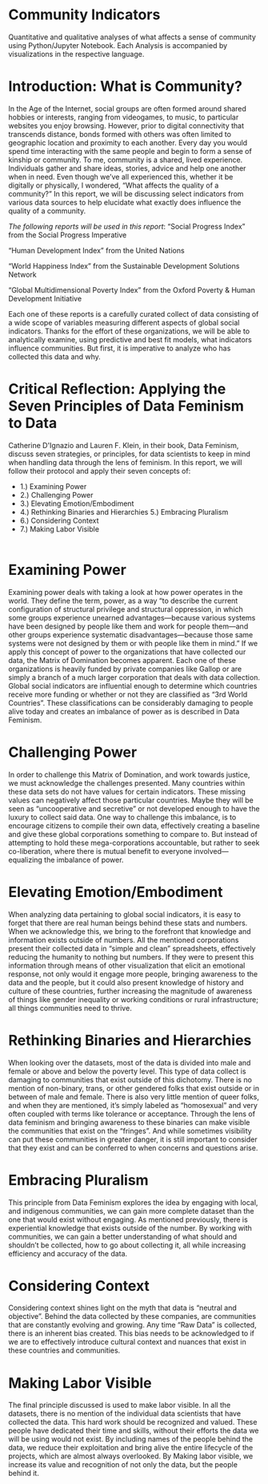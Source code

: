 # Community Indicators
 Quantitative and qualitative analyses of what affects a sense of community using Python/Jupyter Notebook.
 Each Analysis is accompanied by visualizations in the respective language.

# Introduction: What is Community?
In the Age of the Internet, social groups are often formed around shared hobbies or interests, ranging from videogames, to music, to particular websites you enjoy browsing. However, prior to digital connectivity that transcends distance, bonds formed with others was often limited to geographic location and proximity to each another. Every day you would spend time interacting with the same people and begin to form a sense of kinship or community. To me, community is a shared, lived experience. Individuals gather and share ideas, stories, advice and help one another when in need.
Even though we’ve all experienced this, whether it be digitally or physically, I wondered, “What affects the quality of a community?” In this report, we will be discussing select indicators from various data sources to help elucidate what exactly does influence the quality of a community. 

<p style="text-align: center;">

*The following reports will be used in this report*:
“Social Progress Index”
from the Social Progress Imperative

“Human Development Index” 
from the United Nations

“World Happiness Index”
from the Sustainable Development Solutions Network

“Global Multidimensional Poverty Index”
from the Oxford Poverty & Human Development Initiative</p>

Each one of these reports is a carefully curated collect of data consisting of a wide scope of variables measuring different aspects of global social indicators. Thanks for the effort of these organizations, we will be able to analytically examine, using predictive and best fit models, what indicators influence communities. But first, it is imperative to analyze who has collected this data and why.

# Critical Reflection: Applying the Seven Principles of Data Feminism to Data
Catherine D'Ignazio and Lauren F. Klein, in their book, Data Feminism, discuss seven strategies, or principles, for data scientists to keep in mind when handling data through the lens of feminism. In this report, we will follow their protocol and apply their seven concepts of:
-   1.) Examining Power
-   2.) Challenging Power
-   3.) Elevating Emotion/Embodiment
-   4.) Rethinking Binaries and Hierarchies 5.) Embracing Pluralism
-   6.) Considering Context
-   7.) Making Labor Visible<br><br>

# Examining Power
Examining power deals with taking a look at how power operates in the world. They define the term, power, as a way “to describe the current configuration of structural privilege and structural oppression, in which some groups experience unearned advantages—because various systems have been designed by people like them and work for people them—and other groups experience systematic disadvantages—because those same systems were not designed by them or with people like them in mind.” If we apply this concept of power to the organizations that have collected our data, the Matrix of Domination becomes apparent. Each one of these organizations is heavily funded by private companies like Gallop or are simply a branch of a much larger corporation that deals with data collection. Global social indicators are influential enough to determine which countries receive more funding or whether or not they are classified as “3rd World Countries”. These classifications can be considerably damaging to people alive today and creates an imbalance of power as is described in Data Feminism.

# Challenging Power
In order to challenge this Matrix of Domination, and work towards justice, we must acknowledge the challenges presented. Many countries within these data sets do not have values for certain indicators. These missing values can negatively affect those particular countries. Maybe they will be seen as “uncooperative and secretive” or not developed enough to have the luxury to collect said data. One way to challenge this imbalance, is to encourage citizens to compile their own data, effectively creating a baseline and give these global corporations something to compare to. But instead of attempting to hold these mega-corporations accountable, but rather to seek co-liberation, where there is mutual benefit to everyone involved—equalizing the imbalance of power.

# Elevating Emotion/Embodiment
When analyzing data pertaining to global social indicators, it is easy to forget that there are real human beings behind these stats and numbers. When we acknowledge this, we bring to the forefront that knowledge and information exists outside of numbers. All the mentioned corporations present their collected data in “simple and clean” spreadsheets, effectively reducing the humanity to nothing but numbers. If they were to present this information through means of other visualization that elicit an emotional response, not only would it engage more people, bringing awareness to the data and the people, but it could also present knowledge of history and culture of these countries, further increasing the magnitude of awareness of things like gender inequality or working conditions or rural infrastructure; all things communities need to thrive.

# Rethinking Binaries and Hierarchies
When looking over the datasets, most of the data is divided into male and female or above and below the poverty level. This type of data collect is damaging to communities that exist outside of this dichotomy. There is no mention of non-binary, trans, or other gendered folks that exist outside or in between of male and female. There is also very little mention of queer folks, and when they are mentioned, it’s simply labeled as “homosexual” and very often coupled with terms like tolerance or acceptance. Through the lens of data feminism and bringing awareness to these binaries can make visible the communities that exist on the “fringes”. And while sometimes visibility can put these communities in greater danger, it is still important to consider that they exist and can be conferred to when concerns and questions arise.
# Embracing Pluralism
This principle from Data Feminism explores the idea by engaging with local, and indigenous communities, we can gain more complete dataset than the one that would exist without engaging. As mentioned previously, there is experiential knowledge that exists outside of the number. By working with communities, we can gain a better understanding of what should and shouldn’t be collected, how to go about collecting it, all while increasing efficiency and accuracy of the data.
# Considering Context
Considering context shines light on the myth that data is “neutral and objective”. Behind the data collected by these companies, are communities that are constantly evolving and growing. Any time “Raw Data” is collected, there is an inherent bias created. This bias needs to be acknowledged to if we are to effectively introduce cultural context and nuances that exist in these countries and communities.

# Making Labor Visible
The final principle discussed is used to make labor visible. In all the datasets, there is no mention of the individual data scientists that have collected the data. This hard work should be recognized and valued. These people have dedicated their time and skills, without their efforts the data we will be using would not exist. By including names of the people behind the data, we reduce their exploitation and bring alive the entire lifecycle of the projects, which are almost always overlooked. By Making labor visible, we increase its value and recognition of not only the data, but the people behind it.